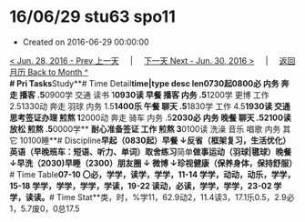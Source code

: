 # 16/06/29 stu63 spo11

* Created on 2016-06-29 00:00:00

[&lt; Jun. 28, 2016 - Prev 上一天](d28.md)     \|     [下一天 Next - Jun. 30, 2016 &gt;](d30.md)     \|     [返回月历 Back to Month ^](index.md)   
**\# Pri Tasks**Study**\# Time Detail**time\|type desc len0730起0800必 内务 奔走 播客 .5**0900学 交通 读书 1**0930读 早餐 播客 内务 .5**1200学 更博 工作 2.51330动 奔走 羽球 内务 1.5**1400乐 午餐 聊天 .5**1830学 工作 4.5**1930读 交通 思考签证办理 煎熬 1**2000动 奔走 骑车 内务 .5**2030必 内务 晚餐 聊天 .52100读 放松 煎熬 .5**0000学** **耐心准备签证 工作 煎熬 3**0100读 洗澡 音乐 唱歌 内务 其它 10100睡**\# Discipline**早起（0830起）早餐 ↓反省（框架复习，生活优化）英语（早晚班车：短语、听力、单词）**取舍**练习**简单**做事运动（羽球\|毽球）晚餐 ↓早洗（2030\)早睡（2300）朋友圈 ↓ 微博 ↓珍视健康（保养身体，保持舒服）**\# Time Table**07-10 〇必，学学，读学，学学，11-14 学学，动动，动乐，学学，15-18 学学，学学，学学，学读，19-22 读动，必读，学学，学学，23-02 学学，读读。**\# Time Stat**类，时，%学11，62.9动2，11.4读3，17.1乐0.5，2.9必1，5.7废0，0总17.5

